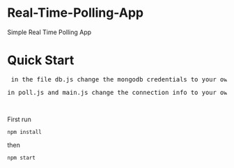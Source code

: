 # Real-Time-Polling-App
Simple Real Time Polling App

# Quick Start

<pre> in the file db.js change the mongodb credentials to your own </pre>
<pre>in poll.js and main.js change the connection info to your own </pre>
<br/>

First run <br/>

``` npm install ``` <br/>

then <br/>

``` npm start ```


